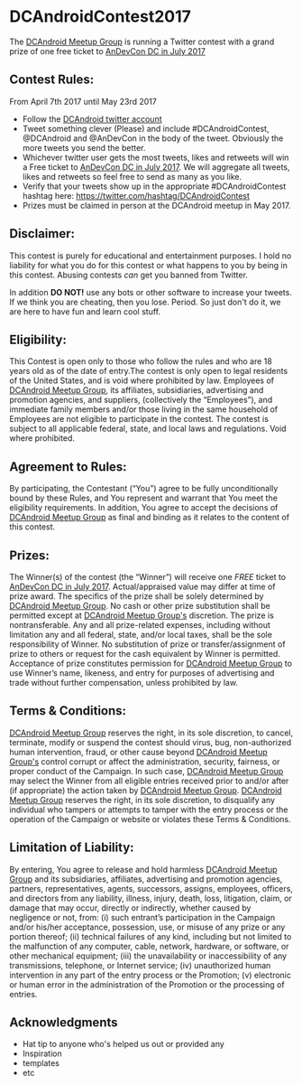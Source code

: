 # DCAndroidContest2017
The [DCAndroid Meetup Group](https://www.meetup.com/DCAndroid/) is running a Twitter contest with a grand prize of one free ticket to [AnDevCon DC in July 2017](http://www.andevcon.com/dc2017/registrationdetails)

Contest Rules:
------------

From April 7th 2017 until May 23rd 2017

* Follow the [DCAndroid twitter account](https://twitter.com/DCAndroid)
* Tweet something clever (Please) and include #DCAndroidContest, @DCAndroid and @AnDevCon in the body of the tweet. Obviously the more tweets you send the better.
* Whichever twitter user gets the most tweets, likes and retweets will win a Free ticket to [AnDevCon DC in July 2017](http://www.andevcon.com/dc2017/registrationdetails). We will aggregate all tweets, likes and retweets so feel free to send as many as you like.
* Verify that your tweets show up in the appropriate #DCAndroidContest hashtag here: https://twitter.com/hashtag/DCAndroidContest
* Prizes must be claimed in person at the DCAndroid meetup in May 2017.

Disclaimer:
------------

This contest is purely for educational and entertainment purposes. I hold no liability for what you do for this contest or what happens to you by being in this contest. Abusing contests *can* get you banned from Twitter.

In addition **DO NOT!** use any bots or other software to increase your tweets. If we think you are cheating, then you lose. Period. So just don't do it, we are here to have fun and learn cool stuff. 

Eligibility:
------------

This Contest is open only to those who follow the rules and who are 18 years old as of the date of entry.The contest is only open to legal residents of the United States, and is void where prohibited by law. Employees of [DCAndroid Meetup Group](https://www.meetup.com/DCAndroid/), its affiliates, subsidiaries, advertising and promotion agencies, and suppliers, (collectively the “Employees”), and immediate family members and/or those living in the same household of Employees are not eligible to participate in the contest. The contest is subject to all applicable federal, state, and local laws and regulations. Void where prohibited.

Agreement to Rules: 
------------

By participating, the Contestant (“You”) agree to be fully unconditionally bound by these Rules, and You represent and warrant that You meet the eligibility requirements. In addition, You agree to accept the decisions of [DCAndroid Meetup Group](https://www.meetup.com/DCAndroid/) as final and binding as it relates to the content of this contest.

Prizes: 
------------

The Winner(s) of the contest (the “Winner”) will receive one *FREE* ticket to [AnDevCon DC in July 2017](http://www.andevcon.com/dc2017/registrationdetails). Actual/appraised value may differ at time of prize award. The specifics of the prize shall be solely determined by [DCAndroid Meetup Group](https://www.meetup.com/DCAndroid/). No cash or other prize substitution shall be permitted except at [DCAndroid Meetup Group's](https://www.meetup.com/DCAndroid/) discretion. The prize is nontransferable. Any and all prize-related expenses, including without limitation any and all federal, state, and/or local taxes, shall be the sole responsibility of Winner. No substitution of prize or transfer/assignment of prize to others or request for the cash equivalent by Winner is permitted. Acceptance of prize constitutes permission for [DCAndroid Meetup Group](https://www.meetup.com/DCAndroid/) to use Winner’s name, likeness, and entry for purposes of advertising and trade without further compensation, unless prohibited by law.

Terms & Conditions: 
------------

[DCAndroid Meetup Group](https://www.meetup.com/DCAndroid/) reserves the right, in its sole discretion, to cancel, terminate, modify or suspend the contest should virus, bug, non-authorized human intervention, fraud, or other cause beyond [DCAndroid Meetup Group's](https://www.meetup.com/DCAndroid/) control corrupt or affect the administration, security, fairness, or proper conduct of the Campaign. In such case, [DCAndroid Meetup Group](https://www.meetup.com/DCAndroid/) may select the Winner from all eligible entries received prior to and/or after (if appropriate) the action taken by [DCAndroid Meetup Group](https://www.meetup.com/DCAndroid/). [DCAndroid Meetup Group](https://www.meetup.com/DCAndroid/) reserves the right, in its sole discretion, to disqualify any individual who tampers or attempts to tamper with the entry process or the operation of the Campaign or website or violates these Terms & Conditions.

Limitation of Liability:
-------------
By entering, You agree to release and hold harmless [DCAndroid Meetup Group](https://www.meetup.com/DCAndroid/) and its subsidiaries, affiliates, advertising and promotion agencies, partners, representatives, agents, successors, assigns, employees, officers, and directors from any liability, illness, injury, death, loss, litigation, claim, or damage that may occur, directly or indirectly, whether caused by negligence or not, from: (i) such entrant’s participation in the Campaign and/or his/her acceptance, possession, use, or misuse of any prize or any portion thereof; (ii) technical failures of any kind, including but not limited to the malfunction of any computer, cable, network, hardware, or software, or other mechanical equipment; (iii) the unavailability or inaccessibility of any transmissions, telephone, or Internet service; (iv) unauthorized human intervention in any part of the entry process or the Promotion; (v) electronic or human error in the administration of the Promotion or the processing of entries.

## Acknowledgments

* Hat tip to anyone who's helped us out or provided any
* Inspiration
* templates
* etc
